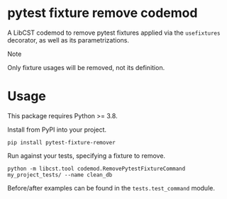 # pytest fixture remove codemod
A LibCST codemod to remove pytest fixtures applied via the `usefixtures` decorator,
as well as its parametrizations.

> [!NOTE]
> Only fixture usages will be removed, not its definition.

# Usage
This package requires Python >= 3.8. 

Install from PyPI into your project.

```shell
pip install pytest-fixture-remover
```

Run against your tests, specifying a fixture to remove.

```shell
python -m libcst.tool codemod.RemovePytestFixtureCommand my_project_tests/ --name clean_db
```

Before/after examples can be found in the `tests.test_command` module.
